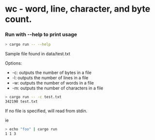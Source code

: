 # wc - word, line, character, and byte count. 

### Run with --help to print usage
```bash
> cargo run -- --help
```

Sample file found in data/test.txt

Options:
- -c: outputs the number of bytes in a file
- -l: outputs the number of lines in a file
- -w: outputs the number of words in a file
- -m: outputs the number of characters in a file

```bash
> cargo run -- -c test.txt
342190 test.txt
```

If no file is specified, will read from stdin.

ie
```bash
> echo "foo" | cargo run
1 1 3
```
